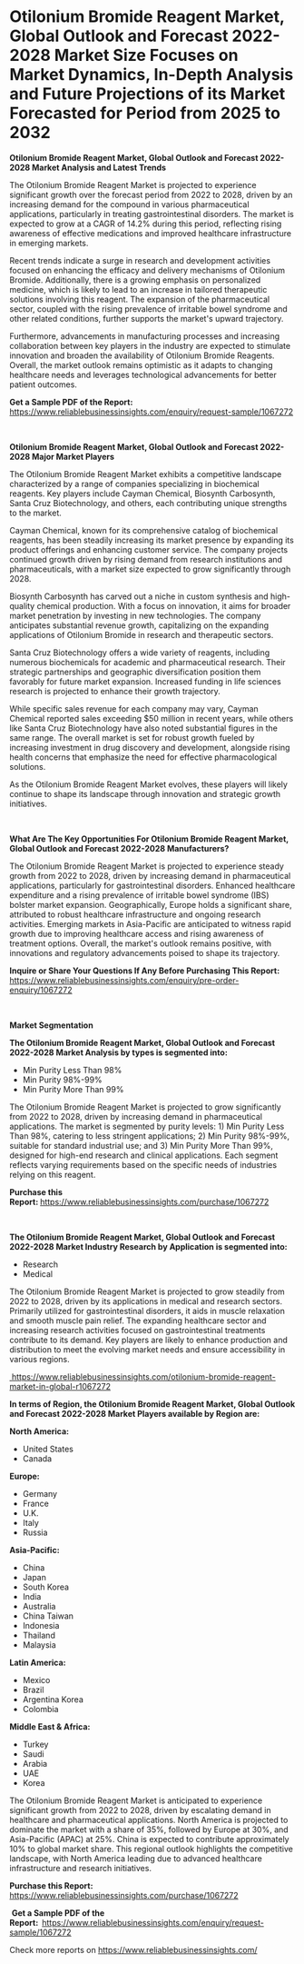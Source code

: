 <p><h1>Otilonium Bromide Reagent Market, Global Outlook and Forecast 2022-2028 Market Size Focuses on Market Dynamics, In-Depth Analysis and Future Projections of its Market Forecasted for Period from 2025 to 2032</h1></p><p><strong>Otilonium Bromide Reagent Market, Global Outlook and Forecast 2022-2028 Market Analysis and Latest Trends</strong></p>
<p><p>The Otilonium Bromide Reagent Market is projected to experience significant growth over the forecast period from 2022 to 2028, driven by an increasing demand for the compound in various pharmaceutical applications, particularly in treating gastrointestinal disorders. The market is expected to grow at a CAGR of 14.2% during this period, reflecting rising awareness of effective medications and improved healthcare infrastructure in emerging markets.</p><p>Recent trends indicate a surge in research and development activities focused on enhancing the efficacy and delivery mechanisms of Otilonium Bromide. Additionally, there is a growing emphasis on personalized medicine, which is likely to lead to an increase in tailored therapeutic solutions involving this reagent. The expansion of the pharmaceutical sector, coupled with the rising prevalence of irritable bowel syndrome and other related conditions, further supports the market's upward trajectory.</p><p>Furthermore, advancements in manufacturing processes and increasing collaboration between key players in the industry are expected to stimulate innovation and broaden the availability of Otilonium Bromide Reagents. Overall, the market outlook remains optimistic as it adapts to changing healthcare needs and leverages technological advancements for better patient outcomes.</p></p>
<p><strong>Get a Sample PDF of the Report:&nbsp;</strong> <a href="https://www.reliablebusinessinsights.com/enquiry/request-sample/1067272?utm_campaign=3259&utm_medium=2&utm_source=Github&utm_content=ia&utm_term=21032025&utm_id=otilonium-bromide-reagent-market-global-outlook-and-forecast-2022-2028">https://www.reliablebusinessinsights.com/enquiry/request-sample/1067272</a></p>
<p>&nbsp;</p>
<p><strong>Otilonium Bromide Reagent Market, Global Outlook and Forecast 2022-2028 Major Market Players</strong></p>
<p><p>The Otilonium Bromide Reagent Market exhibits a competitive landscape characterized by a range of companies specializing in biochemical reagents. Key players include Cayman Chemical, Biosynth Carbosynth, Santa Cruz Biotechnology, and others, each contributing unique strengths to the market.</p><p>Cayman Chemical, known for its comprehensive catalog of biochemical reagents, has been steadily increasing its market presence by expanding its product offerings and enhancing customer service. The company projects continued growth driven by rising demand from research institutions and pharmaceuticals, with a market size expected to grow significantly through 2028.</p><p>Biosynth Carbosynth has carved out a niche in custom synthesis and high-quality chemical production. With a focus on innovation, it aims for broader market penetration by investing in new technologies. The company anticipates substantial revenue growth, capitalizing on the expanding applications of Otilonium Bromide in research and therapeutic sectors.</p><p>Santa Cruz Biotechnology offers a wide variety of reagents, including numerous biochemicals for academic and pharmaceutical research. Their strategic partnerships and geographic diversification position them favorably for future market expansion. Increased funding in life sciences research is projected to enhance their growth trajectory.</p><p>While specific sales revenue for each company may vary, Cayman Chemical reported sales exceeding $50 million in recent years, while others like Santa Cruz Biotechnology have also noted substantial figures in the same range. The overall market is set for robust growth fueled by increasing investment in drug discovery and development, alongside rising health concerns that emphasize the need for effective pharmacological solutions.</p><p>As the Otilonium Bromide Reagent Market evolves, these players will likely continue to shape its landscape through innovation and strategic growth initiatives.</p></p>
<p>&nbsp;</p>
<p><strong>What Are The Key Opportunities For Otilonium Bromide Reagent Market, Global Outlook and Forecast 2022-2028 Manufacturers?</strong></p>
<p><p>The Otilonium Bromide Reagent Market is projected to experience steady growth from 2022 to 2028, driven by increasing demand in pharmaceutical applications, particularly for gastrointestinal disorders. Enhanced healthcare expenditure and a rising prevalence of irritable bowel syndrome (IBS) bolster market expansion. Geographically, Europe holds a significant share, attributed to robust healthcare infrastructure and ongoing research activities. Emerging markets in Asia-Pacific are anticipated to witness rapid growth due to improving healthcare access and rising awareness of treatment options. Overall, the market's outlook remains positive, with innovations and regulatory advancements poised to shape its trajectory.</p></p>
<p><strong>Inquire or Share Your Questions If Any Before Purchasing This Report:</strong> <a href="https://www.reliablebusinessinsights.com/enquiry/pre-order-enquiry/1067272?utm_campaign=3259&utm_medium=2&utm_source=Github&utm_content=ia&utm_term=21032025&utm_id=otilonium-bromide-reagent-market-global-outlook-and-forecast-2022-2028">https://www.reliablebusinessinsights.com/enquiry/pre-order-enquiry/1067272</a></p>
<p>&nbsp;</p>
<p><strong>Market Segmentation</strong></p>
<p><strong>The Otilonium Bromide Reagent Market, Global Outlook and Forecast 2022-2028 Market Analysis by types is segmented into:</strong></p>
<p><ul><li>Min Purity Less Than 98%</li><li>Min Purity 98%-99%</li><li>Min Purity More Than 99%</li></ul></p>
<p><p>The Otilonium Bromide Reagent Market is projected to grow significantly from 2022 to 2028, driven by increasing demand in pharmaceutical applications. The market is segmented by purity levels: 1) Min Purity Less Than 98%, catering to less stringent applications; 2) Min Purity 98%-99%, suitable for standard industrial use; and 3) Min Purity More Than 99%, designed for high-end research and clinical applications. Each segment reflects varying requirements based on the specific needs of industries relying on this reagent.</p></p>
<p><strong>Purchase this Report:&nbsp;</strong><a href="https://www.reliablebusinessinsights.com/purchase/1067272?utm_campaign=3259&utm_medium=2&utm_source=Github&utm_content=ia&utm_term=21032025&utm_id=otilonium-bromide-reagent-market-global-outlook-and-forecast-2022-2028">https://www.reliablebusinessinsights.com/purchase/1067272</a></p>
<p>&nbsp;</p>
<p><strong>The Otilonium Bromide Reagent Market, Global Outlook and Forecast 2022-2028 Market Industry Research by Application is segmented into:</strong></p>
<p><ul><li>Research</li><li>Medical</li></ul></p>
<p><p>The Otilonium Bromide Reagent Market is projected to grow steadily from 2022 to 2028, driven by its applications in medical and research sectors. Primarily utilized for gastrointestinal disorders, it aids in muscle relaxation and smooth muscle pain relief. The expanding healthcare sector and increasing research activities focused on gastrointestinal treatments contribute to its demand. Key players are likely to enhance production and distribution to meet the evolving market needs and ensure accessibility in various regions.</p></p>
<p><a href="https://www.reliablebusinessinsights.com/otilonium-bromide-reagent-market-in-global-r1067272?utm_campaign=3259&utm_medium=2&utm_source=Github&utm_content=ia&utm_term=21032025&utm_id=otilonium-bromide-reagent-market-global-outlook-and-forecast-2022-2028">&nbsp;https://www.reliablebusinessinsights.com/otilonium-bromide-reagent-market-in-global-r1067272</a></p>
<p><strong>In terms of Region, the Otilonium Bromide Reagent Market, Global Outlook and Forecast 2022-2028 Market Players available by Region are:</strong></p>
<p>
    <p> <strong> North America: </strong>
        <ul>
            <li>United States</li>
            <li>Canada</li>
        </ul>
        </p> 
    <p> <strong> Europe: </strong>
        <ul>
            <li>Germany</li>
            <li>France</li>
            <li>U.K.</li>
            <li>Italy</li>
            <li>Russia</li>
        </ul>
        </p> 
    <p> <strong> Asia-Pacific: </strong>
        <ul>
            <li>China</li>
            <li>Japan</li>
            <li>South Korea</li>
            <li>India</li>
            <li>Australia</li>
            <li>China Taiwan</li>
            <li>Indonesia</li>
            <li>Thailand</li>
            <li>Malaysia</li>
        </ul>
        </p> 
    <p> <strong> Latin America: </strong>
        <ul>
            <li>Mexico</li>
            <li>Brazil</li>
            <li>Argentina Korea</li>
            <li>Colombia</li>
        </ul>
        </p> 
    <p> <strong> Middle East & Africa: </strong>
        <ul>
            <li>Turkey</li>
            <li>Saudi</li>
            <li>Arabia</li>
            <li>UAE</li>
            <li>Korea</li>
        </ul>
    </p>
    </p>
<p><p>The Otilonium Bromide Reagent Market is anticipated to experience significant growth from 2022 to 2028, driven by escalating demand in healthcare and pharmaceutical applications. North America is projected to dominate the market with a share of 35%, followed by Europe at 30%, and Asia-Pacific (APAC) at 25%. China is expected to contribute approximately 10% to global market share. This regional outlook highlights the competitive landscape, with North America leading due to advanced healthcare infrastructure and research initiatives.</p></p>
<p><strong>Purchase this Report: </strong><a href="https://www.reliablebusinessinsights.com/purchase/1067272?utm_campaign=3259&utm_medium=2&utm_source=Github&utm_content=ia&utm_term=21032025&utm_id=otilonium-bromide-reagent-market-global-outlook-and-forecast-2022-2028">https://www.reliablebusinessinsights.com/purchase/1067272</a></p>
<p>&nbsp;<strong>Get a Sample PDF of the Report:&nbsp;&nbsp;</strong><a href="https://www.reliablebusinessinsights.com/enquiry/request-sample/1067272?utm_campaign=3259&utm_medium=2&utm_source=Github&utm_content=ia&utm_term=21032025&utm_id=otilonium-bromide-reagent-market-global-outlook-and-forecast-2022-2028">https://www.reliablebusinessinsights.com/enquiry/request-sample/1067272</a></p>
<p><strong></strong></p>
<p>Check more reports on <a href="https://www.reliablebusinessinsights.com/?utm_campaign=3259&utm_medium=2&utm_source=Github&utm_content=ia&utm_term=21032025&utm_id=otilonium-bromide-reagent-market-global-outlook-and-forecast-2022-2028">https://www.reliablebusinessinsights.com/</a></p>
